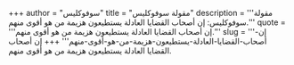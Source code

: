 +++
author = "سوفوكليس"
title = "مقولة سوفوكليس"
description = '''مقولة سوفوكليس: إن أصحاب القضايا العادلة يستطيعون هزيمة من هو أقوى منهم.'''
quote = '''إن أصحاب القضايا العادلة يستطيعون هزيمة من هو أقوى منهم.'''
slug = '''إن-أصحاب-القضايا-العادلة-يستطيعون-هزيمة-من-هو-أقوى-منهم'''
+++
إن أصحاب القضايا العادلة يستطيعون هزيمة من هو أقوى منهم.
